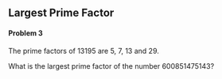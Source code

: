 ## Largest Prime Factor
#### Problem 3

The prime factors of 13195 are 5, 7, 13 and 29.

What is the largest prime factor of the number 600851475143?

